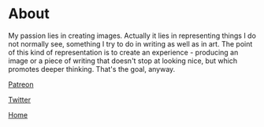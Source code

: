 # About

My passion lies in creating images. Actually it lies in representing things I do not normally see, something I try to do in writing as well as in art. The point of this kind of representation is to create an experience - producing an image or a piece of writing that doesn't stop at looking nice, but which promotes deeper thinking. That's the goal, anyway.

[Patreon](https://www.patreon.com/goblinbugs)

[Twitter](https://twitter.com/geoffb28926081)

[Home](README.md)
